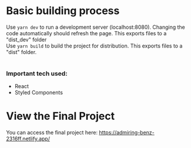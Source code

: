 # Basic building process
Use `yarn dev` to run a development server (localhost:8080). Changing the code automatically should refresh the page. This exports files to a "dist_dev" folder<br>
Use `yarn build` to build the project for distribution. This exports files to a "dist" folder.
<br><br>
### Important tech used:
- React
- Styled Components
# View the Final Project
You can access the final project here: https://admiring-benz-2316ff.netlify.app/
